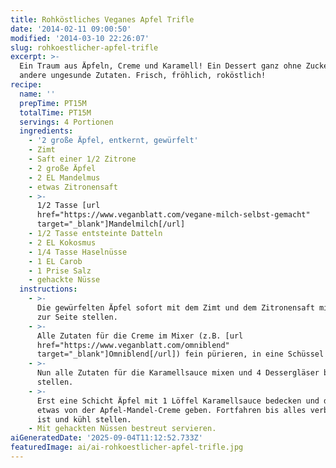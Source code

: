 ```yaml
---
title: Rohköstliches Veganes Apfel Trifle
date: '2014-02-11 09:00:50'
modified: '2014-03-10 22:26:07'
slug: rohkoestlicher-apfel-trifle
excerpt: >-
  Ein Traum aus Äpfeln, Creme und Karamell! Ein Dessert ganz ohne Zucker oder
  andere ungesunde Zutaten. Frisch, fröhlich, roköstlich!
recipe:
  name: ''
  prepTime: PT15M
  totalTime: PT15M
  servings: 4 Portionen
  ingredients:
    - '2 große Äpfel, entkernt, gewürfelt'
    - Zimt
    - Saft einer 1/2 Zitrone
    - 2 große Äpfel
    - 2 EL Mandelmus
    - etwas Zitronensaft
    - >-
      1/2 Tasse [url
      href="https://www.veganblatt.com/vegane-milch-selbst-gemacht"
      target="_blank"]Mandelmilch[/url]
    - 1/2 Tasse entsteinte Datteln
    - 2 EL Kokosmus
    - 1/4 Tasse Haselnüsse
    - 1 EL Carob
    - 1 Prise Salz
    - gehackte Nüsse
  instructions:
    - >-
      Die gewürfelten Äpfel sofort mit dem Zimt und dem Zitronensaft mischen und
      zur Seite stellen.
    - >-
      Alle Zutaten für die Creme im Mixer (z.B. [url
      href="https://www.veganblatt.com/omniblend"
      target="_blank"]Omniblend[/url]) fein pürieren, in eine Schüssel geben.
    - >-
      Nun alle Zutaten für die Karamellsauce mixen und 4 Dessergläser bereit
      stellen.
    - >-
      Erst eine Schicht Äpfel mit 1 Löffel Karamellsauce bedecken und darauf
      etwas von der Apfel-Mandel-Creme geben. Fortfahren bis alles verbraucht
      ist und kühl stellen.
    - Mit gehackten Nüssen bestreut servieren.
aiGeneratedDate: '2025-09-04T11:12:52.733Z'
featuredImage: ai/ai-rohkoestlicher-apfel-trifle.jpg
---
```


[<!-- Image removed (no copyright): raw-apfel-trifle.jpg -->](https://www.veganblatt.com/i/raw-apfel-trifle.jpg)
